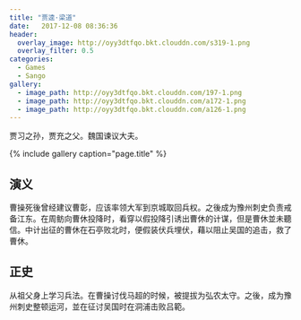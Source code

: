 ```yaml
---
title: "贾逵·梁道"
date:   2017-12-08 08:36:36
header:
  overlay_image: http://oyy3dtfqo.bkt.clouddn.com/s319-1.png
  overlay_filter: 0.5
categories:
  - Games
  - Sango
gallery:
  - image_path: http://oyy3dtfqo.bkt.clouddn.com/197-1.png
  - image_path: http://oyy3dtfqo.bkt.clouddn.com/a172-1.png
  - image_path: http://oyy3dtfqo.bkt.clouddn.com/a126-1.png
---
```


贾习之孙，贾充之父。魏国谏议大夫。

{% include gallery caption="page.title" %}

## 演义

曹操死後曾经建议曹彰，应该率领大军到京城取回兵权。之後成为豫州刺史负责戒备江东。在周鲂向曹休投降时，看穿以假投降引诱出曹休的计谋，但是曹休並未聽信。中计出征的曹休在石亭败北时，便假装伏兵埋伏，藉以阻止吴国的追击，救了曹休。

## 正史

从祖父身上学习兵法。在曹操讨伐马超的时候，被提拔为弘农太守。之後，成为豫州刺史整顿运河，並在征讨吴国时在洞浦击败吕範。